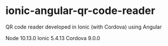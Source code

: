 # ionic-angular-qr-code-reader
QR code reader developed in Ionic (with Cordova) using Angular

Node 10.13.0
Ionic 5.4.13
Cordova 9.0.0
